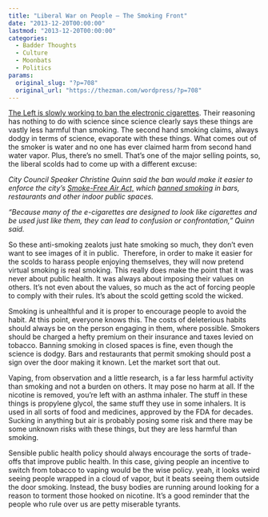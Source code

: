 ```yaml
---
title: "Liberal War on People – The Smoking Front"
date: "2013-12-20T00:00:00"
lastmod: "2013-12-20T00:00:00"
categories:
  - Badder Thoughts
  - Culture
  - Moonbats
  - Politics
params:
  original_slug: "?p=708"
  original_url: "https://thezman.com/wordpress/?p=708"
---
```


<a
href="http://newyork.cbslocal.com/2013/12/19/city-council-to-vote-on-indoor-e-cigarettes-ban/"
rel="noopener noreferrer" target="_blank">The Left is slowly working to
ban the electronic cigarettes</a>. Their reasoning has nothing to do
with science since science clearly says these things are vastly less
harmful than smoking. The second hand smoking claims, always dodgy in
terms of science, evaporate with these things. What comes out of the
smoker is water and no one has ever claimed harm from second hand water
vapor. Plus, there’s no smell. That’s one of the major selling points,
so, the liberal scolds had to come up with a different excuse:

*City Council Speaker Christine Quinn said the ban would make it easier
to enforce the city’s [Smoke-Free Air
Act,](http://newyork.cbslocal.com/2013/03/27/nyc-marks-10th-anniversary-of-anti-smoking-initiative/)
which [banned
smoking](http://newyork.cbslocal.com/2013/03/15/hudson-county-several-towns-enact-smoking-bans-to-mixed-reaction/ "Hudson County, Several Towns Enact Smoking Bans To Mixed Reaction")
in bars, restaurants and other indoor public spaces.*

*“Because many of the e-cigarettes are designed to look like cigarettes
and be used just like them, they can lead to confusion or
confrontation,” Quinn said.*

So these anti-smoking zealots just hate smoking so much, they don’t even
want to see images of it in public.  Therefore, in order to make it
easier for the scolds to harass people enjoying themselves, they will
now pretend virtual smoking is real smoking. This really does make the
point that it was never about public health. It was always about
imposing their values on others. It’s not even about the values, so much
as the act of forcing people to comply with their rules. It’s about the
scold getting scold the wicked.

Smoking is unhealthful and it is proper to encourage people to avoid the
habit. At this point, everyone knows this. The costs of deleterious
habits should always be on the person engaging in them, where possible.
Smokers should be charged a hefty premium on their insurance and taxes
levied on tobacco. Banning smoking in closed spaces is fine, even though
the science is dodgy. Bars and restaurants that permit smoking should
post a sign over the door making it known. Let the market sort that out.

Vaping, from observation and a little research, is a far less harmful
activity than smoking and not a burden on others. It may pose no harm at
all. If the nicotine is removed, you’re left with an asthma inhaler. The
stuff in these things is propylene glycol, the same stuff they use in
some inhalers. It is used in all sorts of food and medicines, approved
by the FDA for decades. Sucking in anything but air is probably posing
some risk and there may be some unknown risks with these things, but
they are less harmful than smoking.

Sensible public health policy should always encourage the sorts of
trade-offs that improve public health. In this case, giving people an
incentive to switch from tobacco to vaping would be the wise policy.
yeah, it looks weird seeing people wrapped in a cloud of vapor, but it
beats seeing them outside the door smoking. Instead, the busy bodies are
running around looking for a reason to torment those hooked on nicotine.
It’s a good reminder that the people who rule over us are petty
miserable tyrants.

